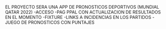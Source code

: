 EL PROYECTO SERA UNA APP DE PRONOSTICOS DEPORTIVOS (MUNDIAL QATAR 2022)
-ACCESO
-PAG PPAL CON ACTUALIZACION DE RESULTADOS EN EL MOMENTO
-FIXTURE
-LINKS A INCIDENCIAS EN LOS PARTIDOS
-JUEGO DE PRONOSTICOS CON PUNTAJES